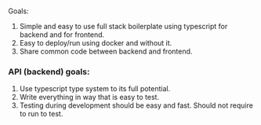###
 Goals:
 1. Simple and easy to use full stack boilerplate using typescript for backend and for frontend. 
 2. Easy to deploy/run using docker and without it.
 3. Share common code between backend and frontend. 

### API (backend) goals:
 1. Use typescript type system to its full potential.
 2. Write everything in way that is easy to test.
 3. Testing during development should be easy and fast. Should not require to run to test.

